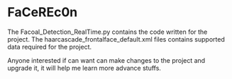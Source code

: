 # FaCeREc0n

The Facoal_Detection_RealTime.py contains the code written for the project.
The haarcascade_frontalface_default.xml files contains supported data required for the project.

Anyone interested if can want can make changes to the project and upgrade it, it will help me learn more advance stuffs.
